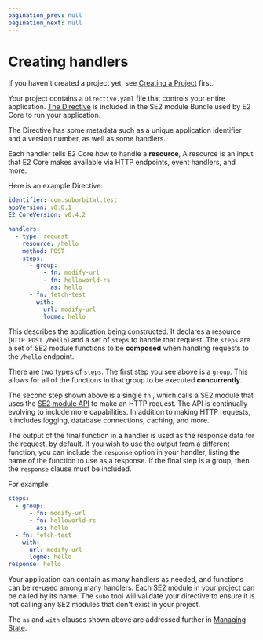 ```yaml
---
pagination_prev: null
pagination_next: null
---
```


# Creating handlers

If you haven't created a project yet, see [Creating a Project](../get-started) first.

Your project contains a `Directive.yaml` file that controls your entire application. [The Directive](../concepts/the-directive) is included in the SE2 module Bundle used by E2 Core to run your application.

The Directive has some metadata such as a unique application identifier and a version number, as well as some handlers.

Each handler tells E2 Core how to handle a **resource**, A resource is an input that E2 Core makes available via HTTP endpoints,
event handlers, and more.

Here is an example Directive:

```yaml
identifier: com.suborbital.test
appVersion: v0.0.1
E2 CoreVersion: v0.4.2

handlers:
  - type: request
    resource: /hello
    method: POST
    steps:
      - group:
          - fn: modify-url
          - fn: helloworld-rs
            as: hello
      - fn: fetch-test
        with:
          url: modify-url
          logme: hello
```

This describes the application being constructed. It declares a resource
(`HTTP POST /hello`) and a set of `steps` to handle that request.
The `steps` are a set of SE2 module functions to be **composed** when
handling requests to the `/hello` endpoint.

There are two types of `steps`. The first step you see above is a `group`.
This allows for all of the functions in that group to be executed **concurrently**.

The second step shown above is a single `fn` , which calls a SE2 module
that uses the [SE2 module API](docs/e2-core/e2-core-api/introduction.md) to make
an HTTP request. The API is continually evolving to include more capabilities.
In addition to making HTTP requests, it includes logging, database
connections, caching, and more.

The output of the final function in a handler is used as the response data
for the request, by default. If you wish to use the output from a different
function, you can include the `response` option in your handler, listing
the name of the function to use as a response. If the final step is a group,
then the `response` clause must be included.

For example:

```yaml
steps:
  - group:
      - fn: modify-url
      - fn: helloworld-rs
        as: hello
  - fn: fetch-test
    with:
      url: modify-url
      logme: hello
response: hello
```

Your application can contain as many handlers as needed, and functions
can be re-used among many handlers. Each SE2 module in your project can
be called by its name. The `subo` tool will validate your directive to
ensure it is not calling any SE2 modules that don't exist in your project.

The `as` and `with` clauses shown above are addressed further in [Managing State](managing-state.md).

